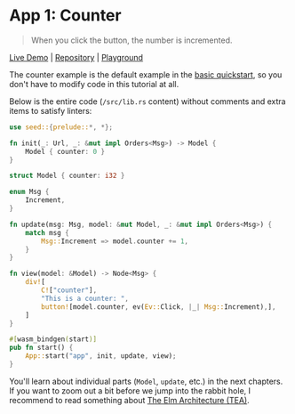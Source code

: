 # App 1: Counter

> When you click the button, the number is incremented.

[Live Demo](https://seed-app-counter.netlify.app/) |  [Repository](https://github.com/MartinKavik/seed-app-counter) |  [Playground](https://ide.play-seed.dev/?github=MartinKavik/seed-app-counter)

The counter example is the default example in the [basic quickstart](https://github.com/seed-rs/seed-quickstart), so you don't have to modify code in this tutorial at all.

Below is the entire code (`/src/lib.rs` content) without comments and extra items to satisfy linters:

```rust
use seed::{prelude::*, *};

fn init(_: Url, _: &mut impl Orders<Msg>) -> Model {
    Model { counter: 0 }
}

struct Model { counter: i32 }

enum Msg {
    Increment,
}

fn update(msg: Msg, model: &mut Model, _: &mut impl Orders<Msg>) {
    match msg {
        Msg::Increment => model.counter += 1,
    }
}

fn view(model: &Model) -> Node<Msg> {
    div![
        C!["counter"],
        "This is a counter: ",
        button![model.counter, ev(Ev::Click, |_| Msg::Increment),],
    ]
}

#[wasm_bindgen(start)]
pub fn start() {
    App::start("app", init, update, view);
}
```

You'll learn about individual parts (`Model`, `update`, etc.) in the next chapters. If you want to zoom out a bit before we jump into the rabbit hole, I recommend to read something about [The Elm Architecture (TEA)](https://guide.elm-lang.org/architecture/).
